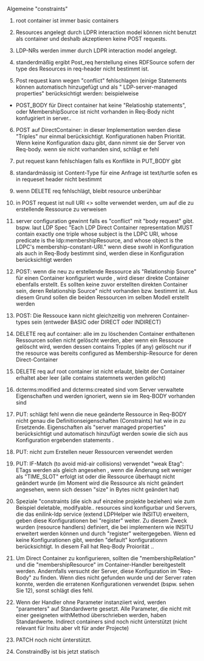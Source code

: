 Algemeine "constraints"

1. root container ist immer basic containers

2. Resources angelegt durch LDPR interaction model können nicht benutzt als container und deshalb akzeptieren keine POST requests.

3. LDP-NRs werden immer durch LDPR interaction model angelegt.

4. standerdmäßig ergibt Post_req herstellung eines RDFSource sofern der type des Resources in req-header nicht bestimmt ist.

5. Post request kann  wegen "conflict" fehlschlagen (einige Statements können automatisch hinzugefügt und als " LDP-server-managed properties" berücksichtigt werden: beispielweise
- POST_BODY für Direct container hat keine "Relatioship statements", oder MembershipSource ist nicht vorhanden in Req-Body nicht konfugiriert  in server..

6. POST auf DirectContainer: 
in dieser Implementation werden diese "Triples" nur einmal berücksichtigt. Konfigurationen haben Priorität. Wenn keine Konfiguration dazu gibt, dann nimmt sie der Server von Req-body. wenn sie nicht vorhanden sind, schlägt er fehl

7. put request kann fehlschlagen falls es Konflikte in PUT_BODY gibt


8. standardmässig ist Content-Type für eine Anfrage ist text/turtle sofen es in requeset header nicht bestimmt


9. wenn DELETE req fehlschlägt, bleibt resource unberühbar


10. in POST request ist  null URI <> sollte verwendet werden, um auf die zu erstellende Ressource zu verweisen

11. server configuration gewinnt falls es "conflict" mit "body request" gibt. bspw. laut LDP Spec "Each LDP Direct Container representation MUST contain exactly one triple whose subject is the LDPC URI, whose predicate is the ldp:membershipResource, and whose object is the LDPC's membership-constant-URI." wenn diese swohl in Konfiguration als auch in Req-Body bestimmt sind, werden diese in Konfiguration berücksichtigt werden  

12. POST: wenn die neu zu erstellende Ressource als "Relationship Source" für einen Container konfiguriert wurde
, wird dieser direkte Container ebenfalls erstellt.
Es sollten keine zuvor erstellten direkten Container sein, deren Relationship Source" nicht vorhanden bzw. bestimmt ist. Aus diesem Grund sollen die beiden Ressourcen im selben Modell erstellt werden

13. POST: Die Ressouce kann nicht gleichzeitig von mehreren Container-types sein (entweder BASIC oder DIRECT oder INDIRECT)

14. DELETE req auf container:  alle im zu löschenden Container enthaltenen Ressourcen sollen nicht gelöscht werden, aber wenn ein Ressouce gelöscht wird, werden dessen contains Trpples (if any) gelöscht nur if the resource was bereits configured as Membership-Resource for deren Direct-Container

15. DELETE req auf root container ist nicht erlaubt, bleibt der Container erhaltet aber leer (alle contains statemnets werden gelöcht)

16. dcterms:modified and dcterms:created sind vom Server verwaltete Eigenschaften und werden ignoriert, wenn sie im Req-BODY vorhanden sind

17. PUT: schlägt fehl wenn die neue geänderte Ressource in Req-BODY nicht genau die Definitionseigenschaften (Constraints) hat wie in zu Ersetzende.
Eigenschaften als "server managed properties" berücksichtigt und automatisch hinzufügt werden sowie die sich aus Konfiguration ergebenden statements .

18. PUT: nicht zum Erstellen neuer Ressourcen verwendet werden

19. PUT: IF-Match (to avoid mid-air collisions) verwendet "weak Etag": ETags werden als gleich angesehen , wenn die Änderung seit weniger als "TIME_SLOT" erfolgt ist oder die Ressource überhaupt nicht geändert wurde (im Moment wird die Ressource als nicht geändert angesehen, wenn sich dessen "size" in Bytes  nicht geändert hat)

20. Speziale "constraints (die sich auf einzelne projekte beziehen) wie zum Beispiel deletable, modifyable.. resources sind konfigurbar und Servers, die das enilink-ldp service (extend LDPHelper wie INSITU) erweitern, geben diese Konfigurationen bei "register" weiter.
Zu diesem Zweck wurden (resource handlers) definiert, die bei implementern wie INSITU erweitert werden können und durch "register" weitergegeben. Wenn ed keine Konfigurationen gibt, werden "default" konfigurationrn berücksichtigt. In diesem Fall hat Req-Body Proiorität ..

21. Um Direct Container zu konfigurieren, sollten die "membershipRelation" und die "membershipResource" im Container-Handler bereitgestellt werden. Andernfalls versucht der Server, diese Konfiguration im "Req-Body" zu finden. Wenn dies nicht gefunden wurde und der Server raten konnte, werden die erratenen Konfigurationen verwendet (bspw. sehen Sie 12), sonst schlägt dies fehl.

22. Wenn der Handler ohne Parameter instanziiert wird, werden "parameters" auf Standardwerte gesetzt.
 Alle Parameter, die nicht mit einer geeigneten withMethod überschrieben werden, haben Standardwerte. 
Indirect containers sind noch nicht ünterstützt (nicht relevant für Insitu aber vlt für ander Projecte)

23. PATCH noch nicht ünterstützt.

24. ConstraindBy ist bis jetzt statisch
